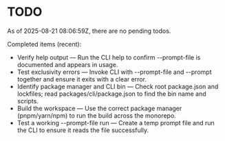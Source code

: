 # TODO

As of 2025-08-21 08:06:59Z, there are no pending todos.

Completed items (recent):
- Verify help output — Run the CLI help to confirm --prompt-file is documented and appears in usage.
- Test exclusivity errors — Invoke CLI with --prompt-file and --prompt together and ensure it exits with a clear error.
- Identify package manager and CLI bin — Check root package.json and lockfiles; read packages/cli/package.json to find the bin name and scripts.
- Build the workspace — Use the correct package manager (pnpm/yarn/npm) to run the build across the monorepo.
- Test a working --prompt-file run — Create a temp prompt file and run the CLI to ensure it reads the file successfully.

